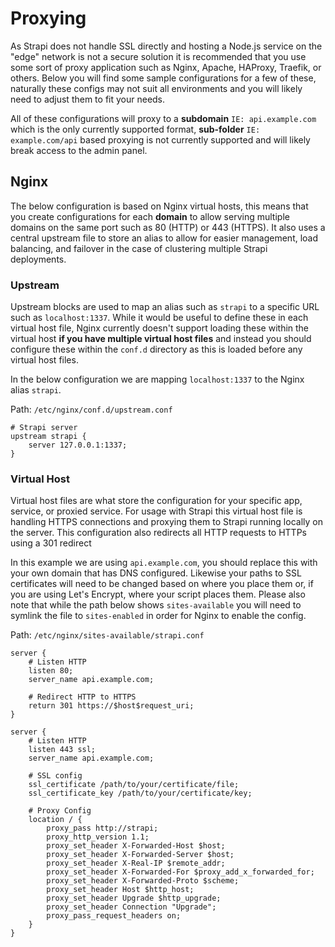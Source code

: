 # Proxying

As Strapi does not handle SSL directly and hosting a Node.js service on the "edge" network is not a secure solution it is recommended that you use some sort of proxy application such as Nginx, Apache, HAProxy, Traefik, or others. Below you will find some sample configurations for a few of these, naturally these configs may not suit all environments and you will likely need to adjust them to fit your needs.

All of these configurations will proxy to a **subdomain** `IE: api.example.com` which is the only currently supported format, **sub-folder** `IE: example.com/api` based proxying is not currently supported and will likely break access to the admin panel.

## Nginx

The below configuration is based on Nginx virtual hosts, this means that you create configurations for each **domain** to allow serving multiple domains on the same port such as 80 (HTTP) or 443 (HTTPS). It also uses a central upstream file to store an alias to allow for easier management, load balancing, and failover in the case of clustering multiple Strapi deployments.

### Upstream

Upstream blocks are used to map an alias such as `strapi` to a specific URL such as `localhost:1337`. While it would be useful to define these in each virtual host file, Nginx currently doesn't support loading these within the virtual host **if you have multiple virtual host files** and instead you should configure these within the `conf.d` directory as this is loaded before any virtual host files.

In the below configuration we are mapping `localhost:1337` to the Nginx alias `strapi`.

Path: `/etc/nginx/conf.d/upstream.conf`

```
# Strapi server
upstream strapi {
    server 127.0.0.1:1337;
}
```

### Virtual Host

Virtual host files are what store the configuration for your specific app, service, or proxied service. For usage with Strapi this virtual host file is handling HTTPS connections and proxying them to Strapi running locally on the server. This configuration also redirects all HTTP requests to HTTPs using a 301 redirect

In this example we are using `api.example.com`, you should replace this with your own domain that has DNS configured. Likewise your paths to SSL certificates will need to be changed based on where you place them or, if you are using Let's Encrypt, where your script places them. Please also note that while the path below shows `sites-available` you will need to symlink the file to `sites-enabled` in order for Nginx to enable the config.

Path: `/etc/nginx/sites-available/strapi.conf`

```
server {
    # Listen HTTP
    listen 80;
    server_name api.example.com;

    # Redirect HTTP to HTTPS
    return 301 https://$host$request_uri;
}

server {
    # Listen HTTP
    listen 443 ssl;
    server_name api.example.com;

    # SSL config
    ssl_certificate /path/to/your/certificate/file;
    ssl_certificate_key /path/to/your/certificate/key;

    # Proxy Config
    location / {
        proxy_pass http://strapi;
        proxy_http_version 1.1;
        proxy_set_header X-Forwarded-Host $host;
        proxy_set_header X-Forwarded-Server $host;
        proxy_set_header X-Real-IP $remote_addr;
        proxy_set_header X-Forwarded-For $proxy_add_x_forwarded_for;
        proxy_set_header X-Forwarded-Proto $scheme;
        proxy_set_header Host $http_host;
        proxy_set_header Upgrade $http_upgrade;
        proxy_set_header Connection "Upgrade";
        proxy_pass_request_headers on;
    }
}
```
